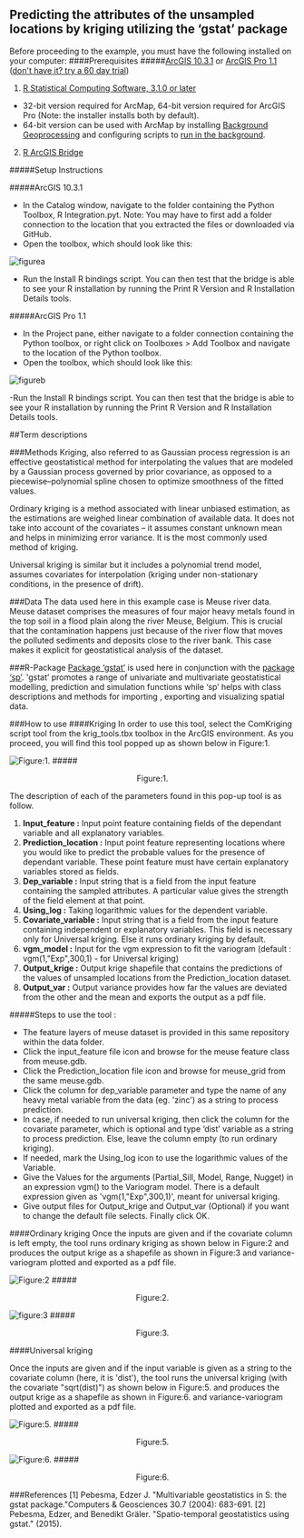 
## **Predicting the attributes of the unsampled locations by kriging utilizing the ‘gstat’ package**

Before proceeding to the example, you must have the following installed on your computer:
####Prerequisites
#####[ArcGIS 10.3.1](http://desktop.arcgis.com/en/arcmap/) or [ArcGIS Pro 1.1](http://pro.arcgis.com/en/pro-app/) ([don't have it? try a 60 day trial](http://www.esri.com/software/arcgis/arcgis-for-desktop/free-trial))
1. [R Statistical Computing Software, 3.1.0 or later](http://cran.cnr.berkeley.edu/bin/windows/base/)
 - 32-bit version required for ArcMap, 64-bit version required for ArcGIS Pro (Note: the installer installs both by default).
 - 64-bit version can be used with ArcMap by installing [Background Geoprocessing](http://desktop.arcgis.com/en/arcmap/10.3/analyze/executing-tools/64bit-background.htm) and configuring scripts to [run in the background](http://desktop.arcgis.com/en/arcmap/10.3/analyze/executing-tools/foreground-and-background-processing.htm).
2. [R ArcGIS Bridge](https://github.com/R-ArcGIS/r-bridge-install)

#####Setup Instructions

#####ArcGIS 10.3.1
 - In the Catalog window, navigate to the folder containing the Python Toolbox, R Integration.pyt. Note: You may have to first add a folder connection to the location that you extracted the files or downloaded via GitHub.
 - Open the toolbox, which should look like this:

![figurea](https://github.com/san02/Images_GIS/blob/master/new1.png)
  

 - Run the Install R bindings script. You can then test that the bridge is able to see your R installation by running the Print R Version and R Installation Details tools.

#####ArcGIS Pro 1.1
 - In the Project pane, either navigate to a folder connection containing the Python toolbox, or right click on Toolboxes > Add Toolbox and navigate to the location of the Python toolbox.
 - Open the toolbox, which should look like this:

 ![figureb](https://github.com/san02/Images_GIS/blob/master/new.png)

 -Run the Install R bindings script. You can then test that the bridge is able to see your R installation by running the Print R Version and R Installation Details tools.
 
##Term descriptions

###Methods
Kriging, also referred to as Gaussian process regression is an effective geostatistical method for interpolating the values that are modeled by a Gaussian process governed by prior covariance, as opposed to a piecewise–polynomial spline chosen to optimize smoothness of the fitted values.

Ordinary kriging is a method associated with linear unbiased estimation, as the estimations are weighed linear combination of available data. It does not take into account of the covariates – it assumes constant unknown mean and helps in minimizing error variance. It is the most commonly used method of kriging.

Universal kriging is similar but it includes a polynomial trend model, assumes covariates for interpolation (kriging under non-stationary conditions, in the presence of drift).

###Data
The data used here in this example case is Meuse river data.
Meuse dataset comprises the measures of four major heavy metals found in the top soil in a flood plain along the river Meuse, Belgium. This is crucial that the contamination happens just because of the river flow that moves the polluted sediments and deposits close to the river bank. This case makes it explicit for geostatistical analysis of the dataset.

###R-Package
[Package ‘gstat’](https://cran.r-project.org/web/packages/gstat/gstat.pdf) is used here in conjunction with the [package ‘sp’](https://cran.r-project.org/web/packages/sp/sp.pdf). 'gstat’ promotes a range of univariate and multivariate geostatistical modelling, prediction and simulation functions while ‘sp’ helps with class descriptions and methods for importing , exporting and visualizing spatial data.

###How to use
####Kriging
In order to use this tool, select the ComKriging script tool from the krig_tools.tbx toolbox in the ArcGIS environment. As you proceed, you will find this tool popped up as shown below in Figure:1.

![Figure:1.](https://github.com/san02/Images_GIS/blob/master/ComKrigTool.png)
#####<p align="center">Figure:1.</p>


The description of each of the parameters found in this pop-up tool is as follow.

1. **Input_feature  :** Input point feature containing fields of the dependant variable and all explanatory variables.
2. **Prediction_location  :** Input point feature representing locations where you would like to predict the probable values for the presence of  dependant variable. These point feature must have certain explanatory variables stored as fields.
3. **Dep_variable  :** Input string that is a field from the input feature containing the sampled attributes. A particular value gives the strength of the field element at that point.
4. **Using_log  :** Taking logarithmic values for the dependent variable.
5. **Covariate_variable  :** Input string that is a field from the input feature containing independent or explanatory variables. This field is necessary only for Universal kriging. Else it runs ordinary kriging by default. 
6. **vgm_model  :** Input for the vgm expression to fit the variogram (default : vgm(1,"Exp",300,1) - for Universal kriging)
7. **Output_krige  :**  Output krige shapefile that contains the predictions of the values of unsampled locations from the Prediction_location dataset.
8. **Output_var  :**  Output variance provides how far the values are deviated from the other and the mean and exports the output as a pdf file.

#####Steps to use the tool :

* The feature layers of meuse dataset is provided in this same repository within the data folder. 
* Click the input_feature file icon and browse for the meuse feature class from meuse.gdb. 
* Click the Prediction_location file icon and browse for meuse_grid from the same meuse.gdb. 
* Click the column for dep_variable parameter and type the name of any heavy metal variable from the data (eg. 'zinc') as a string to process prediction. 
* In case, if needed to run universal kriging, then click the column for the covariate parameter, which is optional and type ‘dist’ variable as a string to process prediction. Else, leave the column empty (to run ordinary kriging).
* If needed, mark the Using_log icon to use the logarithmic values of the Variable.  
* Give the Values for the arguments (Partial_Sill, Model, Range, Nugget) in an expression vgm() to the Variogram model. There is a default expression given as 'vgm(1,"Exp",300,1)', meant for universal kriging.
* Give output files for Output_krige and Output_var (Optional) if you want to change the default file selects. Finally click OK.

####Ordinary kriging
Once the inputs are given and if the covariate column is left empty, the tool runs ordinary kriging as shown below in Figure:2 and produces the output krige as a shapefile as shown in Figure:3 and variance-variogram plotted and exported as a pdf file. 


![Figure:2](https://github.com/san02/Images_GIS/blob/master/ordkrigtoolrun.png)
#####<p align="center">Figure:2.</p>


![figure:3](https://github.com/san02/Images_GIS/blob/master/ordkrigoutput.png)
#####<p align="center">Figure:3.</p>


####Universal kriging

Once the inputs are given and if the input variable is given as a string to the covariate column (here, it is 'dist'), the tool runs the universal kriging (with the covariate "sqrt(dist)") as shown below in Figure:5. and produces the output krige as a shapefile as shown in Figure:6. and variance-variogram plotted and exported as a pdf file.


![Figure:5.](https://github.com/san02/Images_GIS/blob/master/univkrigtoolrun.png)
#####<p align="center"> Figure:5.</p>


![Figure:6.](https://github.com/san02/Images_GIS/blob/master/univkrigoutput.png)
#####<p align="center">Figure:6.</p>



###References 
  [1] Pebesma, Edzer J. "Multivariable geostatistics in S: the gstat package."Computers & Geosciences 30.7 (2004): 683-691. 
  [2] Pebesma, Edzer, and Benedikt Gräler. "Spatio-temporal geostatistics using gstat." (2015).
 
